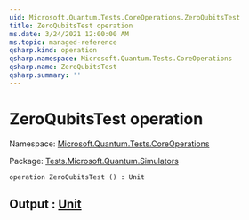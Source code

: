 ```yaml
---
uid: Microsoft.Quantum.Tests.CoreOperations.ZeroQubitsTest
title: ZeroQubitsTest operation
ms.date: 3/24/2021 12:00:00 AM
ms.topic: managed-reference
qsharp.kind: operation
qsharp.namespace: Microsoft.Quantum.Tests.CoreOperations
qsharp.name: ZeroQubitsTest
qsharp.summary: ''
---
```


# ZeroQubitsTest operation

Namespace: [Microsoft.Quantum.Tests.CoreOperations](xref:Microsoft.Quantum.Tests.CoreOperations)

Package: [Tests.Microsoft.Quantum.Simulators](https://nuget.org/packages/Tests.Microsoft.Quantum.Simulators)




```qsharp
operation ZeroQubitsTest () : Unit
```


## Output : [Unit](xref:microsoft.quantum.lang-ref.unit)

